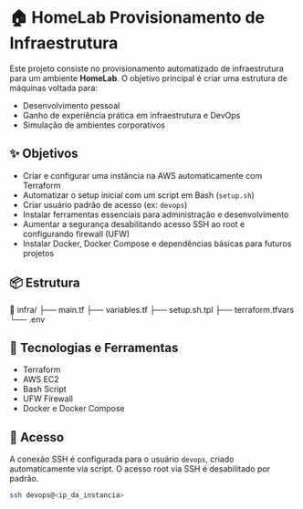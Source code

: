 # 🏠 HomeLab Provisionamento de Infraestrutura

Este projeto consiste no provisionamento automatizado de infraestrutura para um ambiente **HomeLab**. O objetivo principal é criar uma estrutura de máquinas voltada para:

- Desenvolvimento pessoal
- Ganho de experiência prática em infraestrutura e DevOps
- Simulação de ambientes corporativos

## ✨ Objetivos

- Criar e configurar uma instância na AWS automaticamente com Terraform
- Automatizar o setup inicial com um script em Bash (`setup.sh`)
- Criar usuário padrão de acesso (ex: `devops`)
- Instalar ferramentas essenciais para administração e desenvolvimento
- Aumentar a segurança desabilitando acesso SSH ao root e configurando firewall (UFW)
- Instalar Docker, Docker Compose e dependências básicas para futuros projetos

## 📦 Estrutura

📁 infra/
├── main.tf
├── variables.tf
├── setup.sh.tpl
├── terraform.tfvars
└── .env


## 🚀 Tecnologias e Ferramentas

- Terraform
- AWS EC2
- Bash Script
- UFW Firewall
- Docker e Docker Compose

## 🔐 Acesso

A conexão SSH é configurada para o usuário `devops`, criado automaticamente via script. O acesso root via SSH é desabilitado por padrão.

```bash
ssh devops@<ip_da_instancia>
